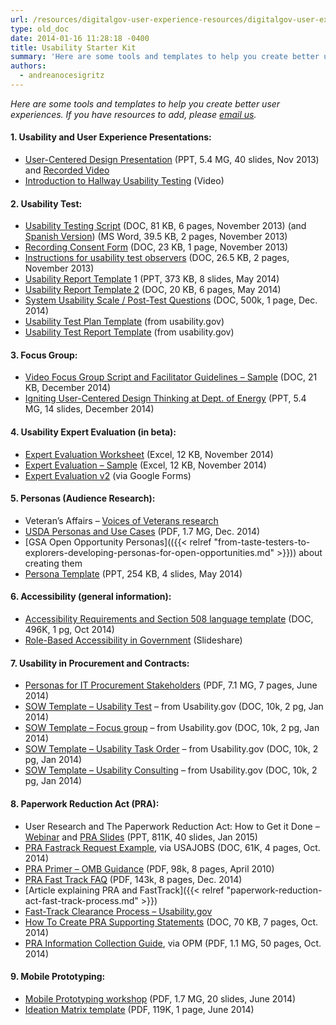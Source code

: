 ```yaml
---
url: /resources/digitalgov-user-experience-resources/digitalgov-user-experience-program-usability-starter-kit/
type: old_doc
date: 2014-01-16 11:28:18 -0400
title: Usability Starter Kit
summary: 'Here are some tools and templates to help you create better user experiences. If you have resources to add, please email us. 1. Usability and User Experience Presentations: User-Centered Design Presentation (PPT, 5.4 MG, 40 slides, Nov 2013) and Recorded Video Introduction to Hallway Usability Testing (Video) 2. Usability Test: Usability Testing Script  (DOC, 81 KB, 6'
authors:
  - andreanocesigritz
---
```


_Here are some tools and templates to help you create better user experiences. If you have resources to add, please [email us](mailto:govux@gsa.gov)._

#### 1. Usability and User Experience Presentations:

  * [User-Centered Design Presentation](https://s3.amazonaws.com/sitesusa/wp-content/uploads/sites/212/2014/01/UCD-Webinar-short-done-1-2.pptx) (PPT, 5.4 MG, 40 slides, Nov 2013) and [Recorded Video](http://www.youtube.com/watch?v=GwBBtTkUAcA&index=18&list=PLd9b-GuOJ3nGAp5rEv5-9qfkCMlgohUMr)
  * [Introduction to Hallway Usability Testing](http://www.youtube.com/watch?v=HzBXQsJT4tg&index=9&list=PLd9b-GuOJ3nGAp5rEv5-9qfkCMlgohUMr) (Video)

#### 2. Usability Test:

  * [Usability Testing Script](https://s3.amazonaws.com/sitesusa/wp-content/uploads/sites/212/2014/01/usability-testing-script.doc) (DOC, 81 KB, 6 pages, November 2013) (and [Spanish Version](https://s3.amazonaws.com/sitesusa/wp-content/uploads/sites/212/2014/01/usability-testing-script-spanish1.doc)) (MS Word, 39.5 KB, 2 pages, November 2013)
  * [Recording Consent Form](https://s3.amazonaws.com/sitesusa/wp-content/uploads/sites/212/2014/01/recording-consent-form1.doc) (DOC, 23 KB, 1 page, November 2013)
  * [Instructions for usability test observers](https://s3.amazonaws.com/sitesusa/wp-content/uploads/sites/212/2014/01/instructions-for-usability-test-observers.doc) (DOC, 26.5 KB, 2 pages, November 2013)
  * [Usability Report Template](http://www.slideshare.net/DigitalGov/usability-testing-report-template "Usability Test Report Template") 1 (PPT, 373 KB, 8 slides, May 2014)
  * [Usability Report Template 2](https://s3.amazonaws.com/sitesusa/wp-content/uploads/sites/212/2014/01/EmployeeExpressfinalreport-2.docx) (DOC, 20 KB, 6 pages, May 2014)
  * [System Usability Scale / Post-Test Questions](https://s3.amazonaws.com/sitesusa/wp-content/uploads/sites/212/2014/01/SUS-Universal.docx) (DOC, 500k, 1 page,  Dec. 2014)
  * [Usability Test Plan Template](http://www.google.com/url?q=http%3A%2F%2Fwww.usability.gov%2Fhow-to-and-tools%2Fresources%2Ftemplates%2Fusability-test-plan-template.html&sa=D&sntz=1&usg=AFQjCNGDQT0Ec_nhB2NuiWv4HdPLPsMUwA) (from usability.gov)
  * [Usability Test Report Template](http://www.google.com/url?q=http%3A%2F%2Fwww.usability.gov%2Fsites%2Fdefault%2Ffiles%2Fusability-test-report.docx&sa=D&sntz=1&usg=AFQjCNEPnHnai2tEMgnsmOGnIyBz1q3Xug) (from usability.gov)

#### 3. Focus Group:

  *  [Video Focus Group Script and Facilitator Guidelines &#8211; Sample](https://s3.amazonaws.com/sitesusa/wp-content/uploads/sites/212/2014/01/FocusGroupDiscussionGuide-generic.docx) (DOC, 21 KB, December 2014)
  * [Igniting User-Centered Design Thinking at Dept. of Energy](https://s3.amazonaws.com/sitesusa/wp-content/uploads/sites/212/2014/01/UXPA-DC-2014-Wendy-Littman.pptx) (PPT, 5.4 MG, 14 slides, December 2014)

#### 4. Usability Expert Evaluation (in beta):

  * [Expert Evaluation Worksheet](https://s3.amazonaws.com/sitesusa/wp-content/uploads/sites/212/2014/01/Master-Expert-Evaluation-desktop.xlsx) (Excel, 12 KB, November 2014)
  * [Expert Evaluation &#8211; Sample](https://s3.amazonaws.com/sitesusa/wp-content/uploads/sites/212/2014/01/Expert-Evaluation-Sample.xlsx) (Excel, 12 KB, November 2014)
  * [Expert Evaluation v2](https://docs.google.com/a/gsa.gov/forms/d/1QYKxyOQHNYrRAg1hqKiadERob-rRhQ-_ze5GB34PcyM/viewform) (via Google Forms)

#### 5. Personas (Audience Research):

  * Veteran&#8217;s Affairs &#8211; [Voices of Veterans research](http://www.innovation.va.gov/hcd.asp)
  * [USDA Personas and Use Cases](https://s3.amazonaws.com/sitesusa/wp-content/uploads/sites/212/2014/01/Marsh-Personas.pdf) (PDF, 1.7 MG, Dec. 2014)
  * [GSA Open Opportunity Personas](({{< relref "from-taste-testers-to-explorers-developing-personas-for-open-opportunities.md" >}})) about creating them
  * [Persona Template](https://s3.amazonaws.com/sitesusa/wp-content/uploads/sites/212/2014/05/Persona-Template.pptx) (PPT, 254 KB, 4 slides, May 2014)

#### 6. Accessibility (general information):

  * [Accessibility Requirements and Section 508 language template](https://s3.amazonaws.com/sitesusa/wp-content/uploads/sites/212/2014/01/Accessibility-Requirements-Section-508-language-to-be-added-to-Procurement-docs.docx) (DOC, 496K, 1 pg, Oct 2014)
  * [Role-Based Accessibility in Government](http://www.slideshare.net/AccessForAll/rolebased-accessibility-in-government) (Slideshare)

#### 7. Usability in Procurement and Contracts:

  * [Personas for IT Procurement Stakeholders](https://s3.amazonaws.com/sitesusa/wp-content/uploads/sites/212/2014/01/Personas-for-Stakeholders-in-IT-RFPs.pdf) (PDF, 7.1 MG, 7 pages, June 2014)
  * [SOW Template &#8211; Usability Test](https://s3.amazonaws.com/sitesusa/wp-content/uploads/sites/212/2014/01/sow-template-web-usability-testing.docx) &#8211; from Usability.gov (DOC, 10k, 2 pg, Jan 2014)
  * [SOW Template &#8211; Focus group](https://s3.amazonaws.com/sitesusa/wp-content/uploads/sites/212/2014/01/sow-template-usability-focus-group-participant-recruitment.docx) &#8211; from Usability.gov (DOC, 10k, 2 pg, Jan 2014)
  * [SOW Template &#8211; Usability Task Order](https://s3.amazonaws.com/sitesusa/wp-content/uploads/sites/212/2014/01/sow-template-usability-task-order-request_0.docx) &#8211; from Usability.gov (DOC, 10k, 2 pg, Jan 2014)
  * [SOW Template &#8211; Usability Consulting](https://s3.amazonaws.com/sitesusa/wp-content/uploads/sites/212/2014/01/sow-template-web-usability-consulting.docx) &#8211; from Usability.gov (DOC, 10k, 2 pg, Jan 2014)

#### 8. Paperwork Reduction Act (PRA):

  * User Research and The Paperwork Reduction Act: How to Get it Done &#8211; [Webinar](https://www.youtube.com/watch?v=_cqE4a8oAHU) and [PRA Slides](https://s3.amazonaws.com/sitesusa/wp-content/uploads/sites/212/2014/01/PRA-for-UX_Fox_2015-3.pptx) (PPT, 811K, 40 slides, Jan 2015)
  * [PRA Fastrack Request Example](https://s3.amazonaws.com/sitesusa/wp-content/uploads/sites/212/2014/01/fast-track-PRA-submission-short-form-2.doc), via USAJOBS (DOC, 61K, 4 pages, Oct. 2014)
  * [PRA Primer &#8211; OMB Guidance](https://s3.amazonaws.com/sitesusa/wp-content/uploads/sites/212/2014/01/PRAPrimer_04072010-2.pdf) (PDF, 98k, 8 pages, April 2010)
  * [PRA Fast Track FAQ](https://s3.amazonaws.com/sitesusa/wp-content/uploads/sites/212/2014/01/PRA_Fast_Track_FAQs-1.pdf) (PDF, 143k, 8 pages, Dec. 2014)
  * [Article explaining PRA and FastTrack]({{< relref "paperwork-reduction-act-fast-track-process.md" >}})
  * [Fast-Track Clearance Process &#8211; Usability.gov](http://www.usability.gov/how-to-and-tools/guidance/fast-track-clearance-process.html)
  * [How To Create PRA Supporting Statements](https://s3.amazonaws.com/sitesusa/wp-content/uploads/sites/212/2014/01/How-To-Create-a-Supporting-Statement.doc) (DOC, 70 KB, 7 pages, Oct. 2014)
  * [PRA Information Collection Guide](https://s3.amazonaws.com/sitesusa/wp-content/uploads/sites/212/2014/01/PRAInformationCollectionManual.pdf), via OPM (PDF, 1.1 MG, 50 pages, Oct. 2014)

#### 9. Mobile Prototyping:

  * [Mobile Prototyping workshop](https://s3.amazonaws.com/sitesusa/wp-content/uploads/sites/212/2014/01/Prototyping-workshop-presentataion.pdf) (PDF, 1.7 MG, 20 slides, June 2014)
  * [Ideation Matrix template](https://s3.amazonaws.com/sitesusa/wp-content/uploads/sites/212/2014/01/Ideation-Matrix-template.pdf) (PDF, 119K, 1 page, June 2014)

####